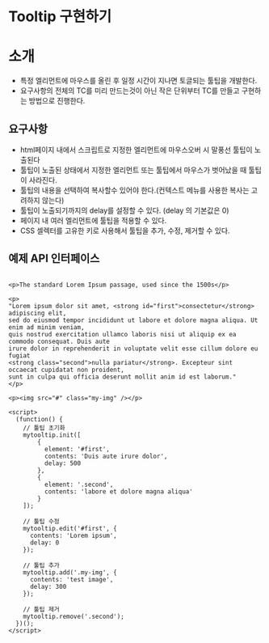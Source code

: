 Tooltip 구현하기
===============

# 소개

- 특정 엘리먼트에 마우스를 올린 후 일정 시간이 지나면 토글되는 툴팁을 개발한다.
- 요구사항의 전체의 TC를 미리 만드는것이 아닌 작은 단위부터 TC를 만들고 구현하는 방법으로 진행한다.

## 요구사항
- html페이지 내에서 스크립트로 지정한 엘리먼트에 마우스오버 시 말풍선 툴팁이 노출된다
- 툴팁이 노출된 상태에서 지정한 엘리먼트 또는 툴팁에서 마우스가 벗어났을 때 툴팁이 사라진다.
- 툴팁의 내용을 선택하여 복사할수 있어야 한다.(컨텍스트 메뉴를 사용한 복사는 고려하지 않는다)
- 툴팁이 노출되기까지의 delay를 설정할 수 있다. (delay 의 기본값은 0)
- 페이지 내 여러 엘리먼트에 툴팁을 적용할 수 있다.
- CSS 셀렉터를 고유한 키로 사용해서 툴팁을 추가, 수정, 제거할 수 있다.

## 예제 API 인터페이스

~~~

<p>The standard Lorem Ipsum passage, used since the 1500s</p>

<p>
"Lorem ipsum dolor sit amet, <strong id="first">consectetur</strong> adipiscing elit,
sed do eiusmod tempor incididunt ut labore et dolore magna aliqua. Ut enim ad minim veniam,
quis nostrud exercitation ullamco laboris nisi ut aliquip ex ea commodo consequat. Duis aute
irure dolor in reprehenderit in voluptate velit esse cillum dolore eu fugiat
<strong class="second">nulla pariatur</strong>. Excepteur sint occaecat cupidatat non proident,
sunt in culpa qui officia deserunt mollit anim id est laborum."
</p>

<p><img src="#" class="my-img" /></p>

<script>
  (function() {
    // 툴팁 초기화
    mytooltip.init([
        {
          element: '#first',
          contents: 'Duis aute irure dolor',
          delay: 500
        },
        {
          element: '.second',
          contents: 'labore et dolore magna aliqua'
        }
    ]);

    // 툴팁 수정
    mytooltip.edit('#first', {
      contents: 'Lorem ipsum',
      delay: 0
    });

    // 툴팁 추가
    mytooltip.add('.my-img', {
      contents: 'test image',
      delay: 300
    });

    // 툴팁 제거
    mytooltip.remove('.second');
  })();
</script>

~~~
